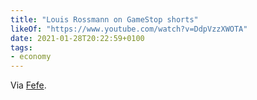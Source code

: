```yaml
---
title: "Louis Rossmann on GameStop shorts"
likeOf: "https://www.youtube.com/watch?v=DdpVzzXWOTA"
date: 2021-01-28T20:22:59+0100
tags:
- economy
---
```

Via [Fefe](https://blog.fefe.de/?ts=9eef871d).
